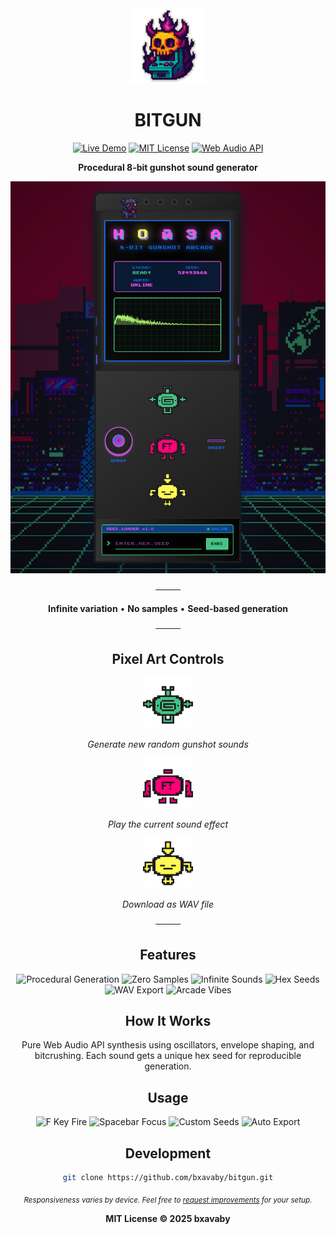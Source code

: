 <div align="center">

<img src="assets/stickers/oc.png" alt="BITGUN" width="120">

# BITGUN

[![Live Demo](https://img.shields.io/badge/LIVE_DEMO-1a1a1a?style=for-the-badge&logoColor=44c183&logo=github)](https://bxavaby.github.io/bitgun)
[![MIT License](https://img.shields.io/badge/MIT-ff0077?style=for-the-badge)](LICENSE)
[![Web Audio API](https://img.shields.io/badge/Web_Audio-44c183?style=for-the-badge&logoColor=1a1a1a)](https://developer.mozilla.org/en-US/docs/Web/API/Web_Audio_API)

**Procedural 8-bit gunshot sound generator**

<img src="assets/8bgss.png" alt="BITGUN Interface" width="600">

────

**Infinite variation** • **No samples** • **Seed-based generation**

────

## Pixel Art Controls

<div align="center">

<img src="assets/gpbs.png" alt="Generate Button" width="80">

*Generate new random gunshot sounds*

<img src="assets/rbgs.png" alt="Fire Button" width="80">

*Play the current sound effect*

<img src="assets/eabs.png" alt="Export Button" width="80">

*Download as WAV file*

</div>

────

## Features

![Procedural Generation](https://img.shields.io/badge/Procedural_Generation-1a1a1a?style=for-the-badge&logoColor=44c183)
![Zero Samples](https://img.shields.io/badge/Zero_Samples-1a1a1a?style=for-the-badge&logoColor=44c183)
![Infinite Sounds](https://img.shields.io/badge/Infinite_Sounds-1a1a1a?style=for-the-badge&logoColor=44c183)
![Hex Seeds](https://img.shields.io/badge/Hex_Seeds-1a1a1a?style=for-the-badge&logoColor=44c183)
![WAV Export](https://img.shields.io/badge/WAV_Export-1a1a1a?style=for-the-badge&logoColor=44c183)
![Arcade Vibes](https://img.shields.io/badge/Arcade_Vibes-1a1a1a?style=for-the-badge&logoColor=44c183)

## How It Works

Pure Web Audio API synthesis using oscillators, envelope shaping, and bitcrushing. Each sound gets a unique hex seed for reproducible generation.

## Usage

![F Key Fire](https://img.shields.io/badge/F_Key-Fire-ff0077?style=for-the-badge)
![Spacebar Focus](https://img.shields.io/badge/Spacebar-Focus_Input-ff0077?style=for-the-badge)
![Custom Seeds](https://img.shields.io/badge/Terminal-Custom_Seeds-ff0077?style=for-the-badge)
![Auto Export](https://img.shields.io/badge/Export-Includes_Seed-ff0077?style=for-the-badge)


## Development

```bash
git clone https://github.com/bxavaby/bitgun.git
```

<sub>*Responsiveness varies by device. Feel free to [request improvements](https://github.com/bxavaby/bitgun/issues) for your setup.*</sub>

**MIT License © 2025 bxavaby**

</div>

